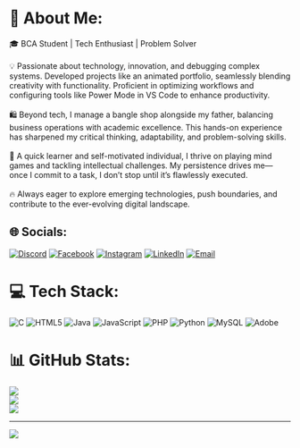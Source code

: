 # 💫 About Me:
🎓 BCA Student | Tech Enthusiast | Problem Solver<br><br>💡 Passionate about technology, innovation, and debugging complex systems. Developed projects like an animated portfolio, seamlessly blending creativity with functionality. Proficient in optimizing workflows and configuring tools like Power Mode in VS Code to enhance productivity.<br><br>🛍️ Beyond tech, I manage a bangle shop alongside my father, balancing business operations with academic excellence. This hands-on experience has sharpened my critical thinking, adaptability, and problem-solving skills.<br><br>🧠 A quick learner and self-motivated individual, I thrive on playing mind games and tackling intellectual challenges. My persistence drives me—once I commit to a task, I don’t stop until it’s flawlessly executed.<br><br>🔥 Always eager to explore emerging technologies, push boundaries, and contribute to the ever-evolving digital landscape.


## 🌐 Socials:
[![Discord](https://img.shields.io/badge/Discord-%237289DA.svg?logo=discord&logoColor=white)](https://discord.gg/CgyzFB6j) 
[![Facebook](https://img.shields.io/badge/Facebook-%231877F2.svg?logo=Facebook&logoColor=white)](https://facebook.com/SumitNaik) 
[![Instagram](https://img.shields.io/badge/Instagram-%23E4405F.svg?logo=Instagram&logoColor=white)](https://instagram.com/techie.lifes_umit) 
[![LinkedIn](https://img.shields.io/badge/LinkedIn-%230077B5.svg?logo=linkedin&logoColor=white)](https://linkedin.com/in/sumit-naik) 
[![Email](https://img.shields.io/badge/Email-D14836?logo=gmail&logoColor=white)](mailto:naiks0234@gmail.com)



# 💻 Tech Stack:
![C](https://img.shields.io/badge/c-%2300599C.svg?style=for-the-badge&logo=c&logoColor=white) ![HTML5](https://img.shields.io/badge/html5-%23E34F26.svg?style=for-the-badge&logo=html5&logoColor=white) ![Java](https://img.shields.io/badge/java-%23ED8B00.svg?style=for-the-badge&logo=openjdk&logoColor=white) ![JavaScript](https://img.shields.io/badge/javascript-%23323330.svg?style=for-the-badge&logo=javascript&logoColor=%23F7DF1E) ![PHP](https://img.shields.io/badge/php-%23777BB4.svg?style=for-the-badge&logo=php&logoColor=white) ![Python](https://img.shields.io/badge/python-3670A0?style=for-the-badge&logo=python&logoColor=ffdd54) ![MySQL](https://img.shields.io/badge/mysql-4479A1.svg?style=for-the-badge&logo=mysql&logoColor=white) ![Adobe](https://img.shields.io/badge/adobe-%23FF0000.svg?style=for-the-badge&logo=adobe&logoColor=white)
# 📊 GitHub Stats:
![](https://github-readme-stats.vercel.app/api?username=sumit529763&theme=dark&hide_border=false&include_all_commits=false&count_private=false)<br/>
![](https://nirzak-streak-stats.vercel.app/?user=sumit529763&theme=dark&hide_border=false)<br/>
![](https://github-readme-stats.vercel.app/api/top-langs/?username=sumit529763&theme=dark&hide_border=false&include_all_commits=false&count_private=false&layout=compact)

---
[![](https://visitcount.itsvg.in/api?id=sumit529763&icon=0&color=0)](https://visitcount.itsvg.in)

<!-- Proudly created with GPRM ( https://gprm.itsvg.in ) -->
